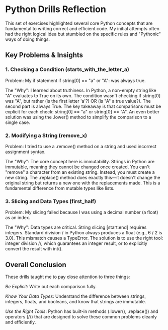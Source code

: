 # Python Drills Reflection

This set of exercises highlighted several core Python concepts that are fundamental to writing correct and efficient code. My initial attempts often had the right logical idea but stumbled on the specific rules and "Pythonic" ways of doing things.

## Key Problems & Insights

### 1. Checking a Condition (starts_with_the_letter_a)

Problem: My if statement if string[0] == "a" or "A": was always true.

The "Why": I learned about truthiness. In Python, a non-empty string like "A" evaluates to True on its own. The condition wasn't checking if string[0] was "A", but rather (is the first letter 'a'?) OR (is "A" a true value?). The second part is always True. The key takeaway is that comparisons must be explicit for each check: string[0] == "a" or string[0] == "A". An even better solution was using the .lower() method to simplify the comparison to a single case.

### 2. Modifying a String (remove_x)

Problem: I tried to use a .remove() method on a string and used incorrect assignment syntax.

The "Why": The core concept here is immutability. Strings in Python are immutable, meaning they cannot be changed once created. You can't "remove" a character from an existing string. Instead, you must create a new string. The .replace() method does exactly this—it doesn't change the original string but returns a new one with the replacements made. This is a fundamental difference from mutable types like lists.

### 3. Slicing and Data Types (first_half)

Problem: My slicing failed because I was using a decimal number (a float) as an index.

The "Why": Data types are critical. String slicing [start:end] requires integers. Standard division / in Python always produces a float (e.g., 6 / 2 is 3.0). This mismatch causes a TypeError. The solution is to use the right tool: integer division //, which guarantees an integer result, or to explicitly convert the result with int().

## Overall Conclusion

These drills taught me to pay close attention to three things:

_Be Explicit_: Write out each comparison fully.

_Know Your Data Types_: Understand the difference between strings, integers, floats, and booleans, and know that strings are immutable.

_Use the Right Tools_: Python has built-in methods (.lower(), .replace()) and operators (//) that are designed to solve these common problems cleanly and efficiently.